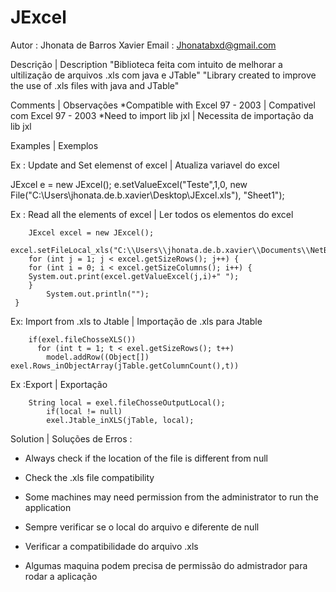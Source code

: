 # JExcel

Autor : Jhonata de Barros Xavier
Email : Jhonatabxd@gmail.com

Descrição | Description 
"Biblioteca feita com intuito de melhorar a ultilização de arquivos .xls com java e JTable"
"Library created to improve the use of .xls files with java and JTable"

Comments | Observações
*Compatible with Excel 97 - 2003 | Compativel com Excel 97 - 2003
*Need to import lib jxl          | Necessita de importação da lib jxl

Examples | Exemplos 

Ex : Update and Set elemenst of excel | Atualiza variavel do excel

JExcel e = new JExcel();
        e.setValueExcel("Teste",1,0, new File("C:\\Users\\jhonata.de.b.xavier\\Desktop\\JExcel.xls"), "Sheet1");
        
Ex : Read all the elements of excel | Ler todos os elementos do excel

        JExcel excel = new JExcel();
        excel.setFileLocal_xls("C:\\Users\\jhonata.de.b.xavier\\Documents\\NetBeansProjects\\GeracaoDMassa.xls");
        for (int j = 1; j < excel.getSizeRows(); j++) {
        for (int i = 0; i < excel.getSizeColumns(); i++) {
        System.out.print(excel.getValueExcel(j,i)+" ");
        }
            System.out.println("");
     }

Ex: Import from .xls to Jtable | Importação de .xls para Jtable

        if(exel.fileChosseXLS())
          for (int t = 1; t < exel.getSizeRows(); t++) 
            model.addRow((Object[]) exel.Rows_inObjectArray(jTable.getColumnCount(),t))

Ex :Export | Exportação

        String local = exel.fileChosseOutputLocal();
            if(local != null)
            exel.Jtable_inXLS(jTable, local);

Solution | Soluções de Erros :

- Always check if the location of the file is different from null
- Check the .xls file compatibility
- Some machines may need permission from the administrator to run the application

- Sempre verificar se o local do arquivo e diferente de null
- Verificar a compatibilidade do arquivo .xls        
- Algumas maquina podem precisa de permissão do admistrador para rodar a aplicação   


